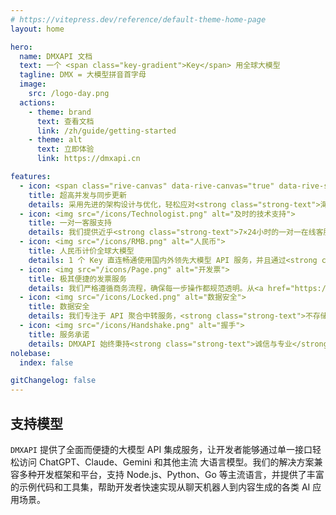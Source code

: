 ```yaml
---
# https://vitepress.dev/reference/default-theme-home-page
layout: home

hero:
  name: DMXAPI 文档
  text: 一个 <span class="key-gradient">Key</span> 用全球大模型
  tagline: DMX = 大模型拼音首字母
  image:
    src: /logo-day.png
  actions:
    - theme: brand
      text: 查看文档
      link: /zh/guide/getting-started
    - theme: alt
      text: 立即体验
      link: https://dmxapi.cn

features:
  - icon: <span class="rive-canvas" data-rive-canvas="true" data-rive-src="/icons/rocket-emoji-animated.riv"></span>
    title: 超高并发与同步更新
    details: 采用先进的架构设计与优化，轻松应对<strong class="strong-text">海量并发请求</strong>，适用于各类高流量场景。我们<strong class="strong-text">即时同步全球最新AI大模型</strong>，确保您始终掌握最新技术。
  - icon: <img src="/icons/Technologist.png" alt="及时的技术支持">
    title: 一对一客服支持
    details: 我们提供近乎<strong class="strong-text">7×24小时的一对一在线客服技术支持</strong>，无论是技术问题还是个性化需求，客服团队随时待命，确保迅速响应。
  - icon: <img src="/icons/RMB.png" alt="人民币">
    title: 人民币计价全球大模型
    details: 1 个 Key 直连畅通使用国内外领先大模型 API 服务，并且通过<strong class="strong-text">直接与大模型原厂合作</strong>，我们采用<strong class="strong-text">集中采购</strong>的方式获取资源，确保为您提供<a href="https://www.dmxapi.cn/pricing" class="custom-link">极具竞争力的价格</a>。
  - icon: <img src="/icons/Page.png" alt="开发票">
    title: 极其便捷的发票服务
    details: 我们严格遵循商务流程，确保每一步操作都规范透明。从<a href="https://www.aiqbh.com/openai-api.html#contact" class="custom-link">合同签署</a>到<a href="https://www.dmxapi.cn/fapiao" class="custom-link">发票开具</a>，<strong class="strong-text">全程支持</strong>，保证每笔交易合法合规，为您提供<strong class="strong-text">最安心便捷的合作体验</strong>。
  - icon: <img src="/icons/Locked.png" alt="数据安全">
    title: 数据安全
    details: 我们专注于 API 聚合中转服务，<strong class="strong-text">不存储任何客户数据</strong>，绝对确保信息安全与隐私保护。选择我们，既可享受高效服务，又能获得数据安全保障。
  - icon: <img src="/icons/Handshake.png" alt="握手">
    title: 服务承诺
    details: DMXAPI 始终秉持<strong class="strong-text">诚信与专业</strong>的原则，我们确保向客户提供真实、可靠的模型服务，维护客户的信任与满意度，<a href="https://dmxapi.cn/chengnuo.html" class="custom-link">服务与价格承诺</a>。
nolebase:
  index: false

gitChangelog: false
---
```


<HomeContent>

## 支持模型

`DMXAPI` 提供了全面而便捷的大模型 API 集成服务，让开发者能够通过单一接口轻松访问 ChatGPT、Claude、Gemini 和其他主流 大语言模型。我们的解决方案兼容多种开发框架和平台，支持 Node.js、Python、Go 等主流语言，并提供了丰富的示例代码和工具集，帮助开发者快速实现从聊天机器人到内容生成的各类 AI 应用场景。


<TrustList />


</HomeContent>
